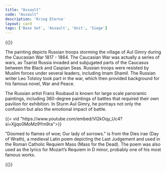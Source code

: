```yaml
---
title: "Assault"
code: "Assault"
description: 'Krieg Eterna'
layout: card
tags: ['Base Set', 'Assault', 'Unit', 'Siege']
---
```

{{<card-detail-page title="Assault" artwork="Assault on the village of Gimry by Franz Alekseevich Roubaud (1891)"  attr="Wolfgang Amadeus Mozart" >}}
<p>
The painting depicts Russian troops storming the village of Aul Gimry during the Caucasian War 1817 - 1864.  The Caucasian War was actually a series of wars, as Tsarist Russia invaded and subjugated parts of the Caucasus between the Black and Caspian Seas.  Russian troops were resisted by Muslim forces under several leaders, including Imam Shamil.  The Russian writer Leo Tolstoy took part in the war, which then provided background for his famous novel, War and Peace.  
</p>
<p>
The Russian artist Franz Roubaud is known for large scale panoramic paintings, including 360-degree paintings of battles that required their own pavilion for exhibition.  In Sturm Aul Gimry, he portrays not only the confusion but also the emotional impact of battle.
</p>
{{< vid  "https://www.youtube.com/embed/Vl2kOqy_Uc4?si=Xjjqo0MoMz9Ym9ra">}}
<p>
"Doomed to flames of woe; Our lady of sorrows." is from the Dies irae (Day of Wrath), a medieval Latin poem depicting the Last Judgement and used in the Roman Catholic Requiem Mass (Mass for the Dead). The poem was also used as the lyrics for Mozart’s Requiem in D minor, probably one of his most famous works.
</p>
{{</card-detail-page>}}
